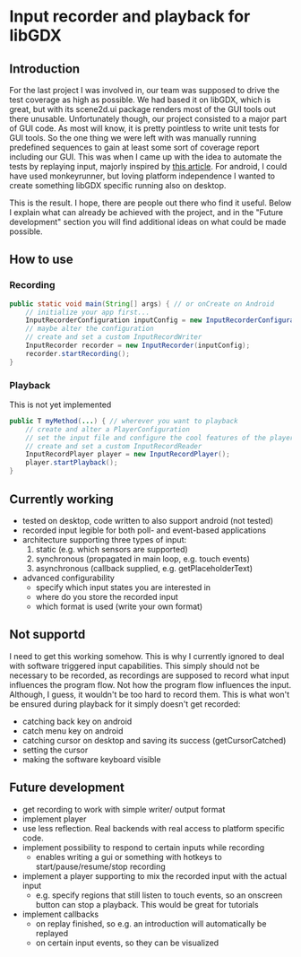 # Input recorder and playback for libGDX
## Introduction
For the last project I was involved in, our team was supposed to drive the test coverage as high as possible.
We had based it on libGDX, which is great, but with its scene2d.ui package renders most of the GUI tools out there unusable.
Unfortunately though, our project consisted to a major part of GUI code.
As most will know, it is pretty pointless to write unit tests for GUI tools.
So the one thing we were left with was manually running predefined sequences to gain at least some sort of coverage report including our GUI.
This was when I came up with the idea to automate the tests by replaying input, majorly inspired by [this article](http://bitiotic.com/blog/2012/04/05/libgdx-test-automation-through-input-abuse/).
For android, I could have used monkeyrunner, but loving platform independence I wanted to create something libGDX specific running also on desktop.

This is the result.
I hope, there are people out there who find it useful.
Below I explain what can already be achieved with the project, and in the "Future development" section you will find additional ideas on what could be made possible.

## How to use
### Recording
```java
public static void main(String[] args) { // or onCreate on Android
	// initialize your app first...
	InputRecorderConfiguration inputConfig = new InputRecorderConfiguration();
	// maybe alter the configuration
	// create and set a custom InputRecordWriter
	InputRecorder recorder = new InputRecorder(inputConfig);
	recorder.startRecording();
}
```
### Playback
This is not yet implemented
```java
public T myMethod(...) { // wherever you want to playback
	// create and alter a PlayerConfiguration
	// set the input file and configure the cool features of the player
	// create and set a custom InputRecordReader
	InputRecordPlayer player = new InputRecordPlayer();
	player.startPlayback();
}
```

## Currently working
* tested on desktop, code written to also support android (not tested)
* recorded input legible for both poll- and event-based applications
* architecture supporting three types of input: 
  1. static (e.g. which sensors are supported)
  2. synchronous (propagated in main loop, e.g. touch events)
  3. asynchronous (callback supplied, e.g. getPlaceholderText)
* advanced configurability
  * specify which input states you are interested in
  * where do you store the recorded input
  * which format is used (write your own format)
  
## Not supportd
I need to get this working somehow.
This is why I currently ignored to deal with software triggered input capabilities.
This simply should not be necessary to be recorded, as recordings are supposed to record what input influences the program flow.
Not how the program flow influences the input.
Although, I guess, it wouldn't be too hard to record them.
This is what won't be ensured during playback for it simply doesn't get recorded:
* catching back key on android
* catch menu key on android
* catching cursor on desktop and saving its success (getCursorCatched)
* setting the cursor 
* making the software keyboard visible

## Future development
* get recording to work with simple writer/ output format
* implement player
* use less reflection. Real backends with real access to platform specific code.
* implement possibility to respond to certain inputs while recording
  * enables writing a gui or something with hotkeys to start/pause/resume/stop recording
* implement a player supporting to mix the recorded input with the actual input
  * e.g. specify regions that still listen to touch events, so an onscreen button can stop a playback.
    This would be great for tutorials
* implement callbacks 
  * on replay finished, so e.g. an introduction will automatically be replayed
  * on certain input events, so they can be visualized
